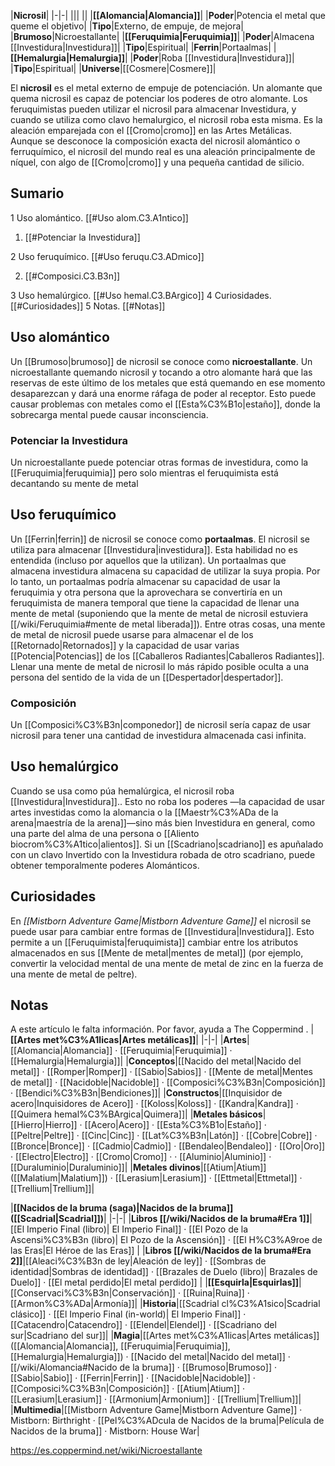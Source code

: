 

|**Nicrosil**|
|-|-|
|||
||
|**[[Alomancia\|Alomancia]]**|
|**Poder**|Potencia el metal que queme el objetivo|
|**Tipo**|Externo, de empuje, de mejora|
|**Brumoso**|Nicroestallante|
|**[[Feruquimia\|Feruquimia]]**|
|**Poder**|Almacena [[Investidura\|Investidura]]|
|**Tipo**|Espiritual|
|**Ferrin**|Portaalmas|
|**[[Hemalurgia\|Hemalurgia]]**|
|**Poder**|Roba [[Investidura\|Investidura]]|
|**Tipo**|Espiritual|
|**Universe**|[[Cosmere\|Cosmere]]|

El **nicrosil** es el metal externo de empuje de potenciación. Un alomante que quema nicrosil es capaz de potenciar los poderes de otro alomante. Los feruquimistas pueden utilizar el nicrosil para almacenar Investidura, y cuando se utiliza como clavo hemalurgico, el nicrosil roba esta misma. Es la aleación emparejada con el [[Cromo\|cromo]] en las Artes Metálicas. Aunque se desconoce la composición exacta del nicrosil alomántico o ferruquímico, el nicrosil del mundo real es una aleación principalmente de níquel, con algo de [[Cromo\|cromo]] y una pequeña cantidad de silicio.

## Sumario

1 Uso alomántico. [[#Uso alom.C3.A1ntico]] 

1. [[#Potenciar la Investidura]] 


2 Uso feruquímico. [[#Uso feruqu.C3.ADmico]] 

2. [[#Composici.C3.B3n]] 


3 Uso hemalúrgico. [[#Uso hemal.C3.BArgico]] 
4 Curiosidades. [[#Curiosidades]] 
5 Notas. [[#Notas]] 


## Uso alomántico
Un [[Brumoso\|brumoso]] de nicrosil se conoce como **nicroestallante**. Un nicroestallante quemando nicrosil y tocando a otro alomante hará que las reservas de este último de los metales que está quemando en ese momento desaparezcan y dará una enorme ráfaga de poder al receptor. Esto puede causar problemas con metales como el [[Esta%C3%B1o\|estaño]], donde la sobrecarga mental puede causar inconsciencia.

### Potenciar la Investidura
Un nicroestallante puede potenciar otras formas de investidura, como la [[Feruquimia\|feruquimia]] pero solo mientras el feruquimista está decantando su mente de metal

## Uso feruquímico
Un [[Ferrin\|ferrin]] de nicrosil se conoce como **portaalmas**. El nicrosil se utiliza para almacenar [[Investidura\|investidura]]. Esta habilidad no es entendida (incluso por aquellos que la utilizan). Un portaalmas que almacena investidura almacena su capacidad de utilizar la suya propia. Por lo tanto, un portaalmas podría almacenar su capacidad de usar la feruquimia y otra persona que la aprovechara se convertiría en un feruquimista de manera temporal que tiene la capacidad de llenar una mente de metal (suponiendo que la mente de metal de nicrosil estuviera [[/wiki/Feruquimia#mente de metal liberada]]). Entre otras cosas, una mente de metal de nicrosil puede usarse para almacenar el  de los [[Retornado\|Retornados]] y la capacidad de usar varias [[Potencia\|Potencias]] de los [[Caballeros Radiantes\|Caballeros Radiantes]]. Llenar una mente de metal de nicrosil lo más rápido posible oculta a una persona del sentido de la vida de un [[Despertador\|despertador]].


### Composición
Un [[Composici%C3%B3n\|componedor]] de nicrosil sería capaz de usar nicrosil para tener una cantidad de investidura almacenada casi infinita.

## Uso hemalúrgico
Cuando se usa como púa hemalúrgica, el nicrosil roba [[Investidura\|Investidura]].. Esto no roba los poderes —la capacidad de usar artes investidas como la alomancia o la [[Maestr%C3%ADa de la arena\|maestría de la arena]]—sino más bien Investidura en general, como una parte del alma de una persona o [[Aliento biocrom%C3%A1tico\|alientos]].
Si un [[Scadriano\|scadriano]] es apuñalado con un clavo Invertido con la Investidura robada de otro scadriano, puede obtener temporalmente poderes Alománticos.

## Curiosidades
En *[[Mistborn Adventure Game\|Mistborn Adventure Game]]* el nicrosil se puede usar para cambiar entre formas de [[Investidura\|Investidura]]. Esto permite a un [[Feruquimista\|feruquimista]] cambiar entre los atributos almacenados en sus [[Mente de metal\|mentes de metal]] (por ejemplo, convertir la velocidad mental de una mente de metal de zinc en la fuerza de una mente de metal de peltre).
## Notas

A este artículo le falta información. Por favor, ayuda a The Coppermind .
|**[[Artes met%C3%A1licas\|Artes metálicas]]**|
|-|-|
|**Artes**|[[Alomancia\|Alomancia]] · [[Feruquimia\|Feruquimia]] · [[Hemalurgia\|Hemalurgia]]|
|**Conceptos**|[[Nacido del metal\|Nacido del metal]] · [[Romper\|Romper]] · [[Sabio\|Sabios]] · [[Mente de metal\|Mentes de metal]] · [[Nacidoble\|Nacidoble]] · [[Composici%C3%B3n\|Composición]] · [[Bendici%C3%B3n\|Bendiciones]]|
|**Constructos**|[[Inquisidor de acero\|Inquisidores de Acero]] · [[Koloss\|Koloss]] · [[Kandra\|Kandra]] · [[Quimera hemal%C3%BArgica\|Quimera]]|
|**Metales básicos**|[[Hierro\|Hierro]] · [[Acero\|Acero]] · [[Esta%C3%B1o\|Estaño]] · [[Peltre\|Peltre]] · [[Cinc\|Cinc]] · [[Lat%C3%B3n\|Latón]] · [[Cobre\|Cobre]] · [[Bronce\|Bronce]] · [[Cadmio\|Cadmio]] · [[Bendaleo\|Bendaleo]] · [[Oro\|Oro]] · [[Electro\|Electro]] · [[Cromo\|Cromo]] ·  · [[Aluminio\|Aluminio]] · [[Duraluminio\|Duraluminio]]|
|**Metales divinos**|[[Atium\|Atium]] ([[Malatium\|Malatium]]) · [[Lerasium\|Lerasium]] · [[Ettmetal\|Ettmetal]] · [[Trellium\|Trellium]]|

|**[[Nacidos de la bruma (saga)\|Nacidos de la bruma]] ([[Scadrial\|Scadrial]])**|
|-|-|
|**Libros [[/wiki/Nacidos de la bruma#Era 1]]**|[[El Imperio Final (libro)\| El Imperio Final]] · [[El Pozo de la Ascensi%C3%B3n (libro)\| El Pozo de la Ascensión]] · [[El H%C3%A9roe de las Eras\|El Héroe de las Eras]] |
|**Libros [[/wiki/Nacidos de la bruma#Era 2]]**|[[Aleaci%C3%B3n de ley\|Aleación de ley]] · [[Sombras de identidad\|Sombras de identidad]] · [[Brazales de Duelo (libro)\| Brazales de Duelo]] · [[El metal perdido\|El metal perdido]]  |
|**[[Esquirla\|Esquirlas]]**|[[Conservaci%C3%B3n\|Conservación]] · [[Ruina\|Ruina]] · [[Armon%C3%ADa\|Armonía]]|
|**Historia**|[[Scadrial cl%C3%A1sico\|Scadrial clásico]] · [[El Imperio Final (in-world)\| El Imperio Final]] · [[Catacendro\|Catacendro]] · [[Elendel\|Elendel]] · [[Scadriano del sur\|Scadriano del sur]]|
|**Magia**|[[Artes met%C3%A1licas\|Artes metálicas]] ([[Alomancia\|Alomancia]], [[Feruquimia\|Feruquimia]], [[Hemalurgia\|Hemalurgia]]) · [[Nacido del metal\|Nacido del metal]] · [[/wiki/Alomancia#Nacido de la bruma]] · [[Brumoso\|Brumoso]] · [[Sabio\|Sabio]] · [[Ferrin\|Ferrin]] · [[Nacidoble\|Nacidoble]] · [[Composici%C3%B3n\|Composición]] · [[Atium\|Atium]] · [[Lerasium\|Lerasium]] · [[Armonium\|Armonium]] · [[Trellium\|Trellium]]|
|**Multimedia**|[[Mistborn Adventure Game\|Mistborn Adventure Game‎‎]] · Mistborn: Birthright · [[Pel%C3%ADcula de Nacidos de la bruma\|Película de Nacidos de la bruma]] · Mistborn: House War|



https://es.coppermind.net/wiki/Nicroestallante